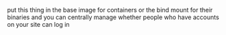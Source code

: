 put this thing in the base image for containers or the bind mount for their binaries
and you can centrally manage whether people who have accounts on your site can log in

